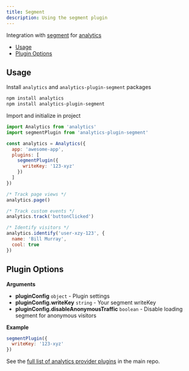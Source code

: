```yaml
---
title: Segment
description: Using the segment plugin
---
```


Integration with [segment](https://segment.com/) for [analytics](https://www.npmjs.com/package/analytics)

<!-- ANALYTICS_DOCS:START (TOC) -->
- [Usage](#usage)
- [Plugin Options](#plugin-options)
<!-- ANALYTICS_DOCS:END (TOC) -->

<!-- ANALYTICS_DOCS:START (USAGE) -->
## Usage

Install `analytics` and `analytics-plugin-segment` packages

```bash
npm install analytics
npm install analytics-plugin-segment
```

Import and initialize in project

```js
import Analytics from 'analytics'
import segmentPlugin from 'analytics-plugin-segment'

const analytics = Analytics({
  app: 'awesome-app',
  plugins: [
    segmentPlugin({
      writeKey: '123-xyz'
    })
  ]
})

/* Track page views */
analytics.page()

/* Track custom events */
analytics.track('buttonClicked')

/* Identify visitors */
analytics.identify('user-xzy-123', {
  name: 'Bill Murray',
  cool: true
})

```
<!-- ANALYTICS_DOCS:END -->

<!-- ANALYTICS_DOCS:START (API) -->
## Plugin Options

**Arguments**

- **pluginConfig** <code>object</code> - Plugin settings
- **pluginConfig.writeKey** <code>string</code> - Your segment writeKey
- **pluginConfig.disableAnonymousTraffic** <code>boolean</code> - Disable loading segment for anonymous visitors

**Example**

```js
segmentPlugin({
  writeKey: '123-xyz'
})
```
<!-- ANALYTICS_DOCS:END -->

See the [full list of analytics provider plugins](https://github.com/DavidWells/analytics#current-plugins) in the main repo.
